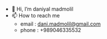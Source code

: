 - 👋 Hi, I’m daniyal madmolil
- 📫 How to reach me 
  - email : dani.madmolil@gmail.com
  - phone : +989046335532

<!---
danimadmolil/danimadmolil is a ✨ special ✨ repository because its `README.md` (this file) appears on your GitHub profile.
You can click the Preview link to take a look at your changes.
--->
